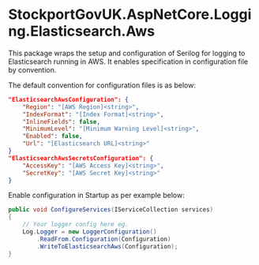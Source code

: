 # StockportGovUK.AspNetCore.Logging.Elasticsearch.Aws
This package wraps the setup and configuration of Serilog for logging to Elasticsearch running in AWS. It enables specification in configuration file by convention.

The default convention for configuration files is as below:
```json
"ElasticsearchAwsConfiguration": {
    "Region": "[AWS Region]<string>",
    "IndexFormat": "[Index Format]<string>",
    "InlineFields": false,
    "MinimumLevel": "[Minimum Warning Level]<string>",
    "Enabled": false,
    "Url": "[Elasticsearch URL]<string>"
}
"ElasticsearchAwsSecretsConfiguration": {
    "AccessKey": "[AWS Access Key]<string>",
    "SecretKey": "[AWS Secret Key]<string>"
}
```

Enable configuration in Startup as per example below:
```C#
public void ConfigureServices(IServiceCollection services)
{
    // Your logger config here eg.
    Log.Logger = new LoggerConfiguration()
        .ReadFrom.Configuration(Configuration)
        .WriteToElasticsearchAws(Configuration);
}
```